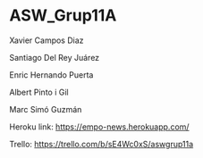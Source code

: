 # ASW_Grup11A

Xavier Campos Diaz

Santiago Del Rey Juárez

Enric Hernando Puerta

Albert Pinto i Gil

Marc Simó Guzmán

Heroku link: https://empo-news.herokuapp.com/

Trello: https://trello.com/b/sE4Wc0xS/aswgrup11a
